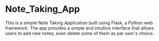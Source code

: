 # Note_Taking_App
This is a simple Note Taking Application built using Flask, a Python web framework. The app provides a simple and intuitive interface that allows users to add new notes, even delete some of them as per user's choice.
